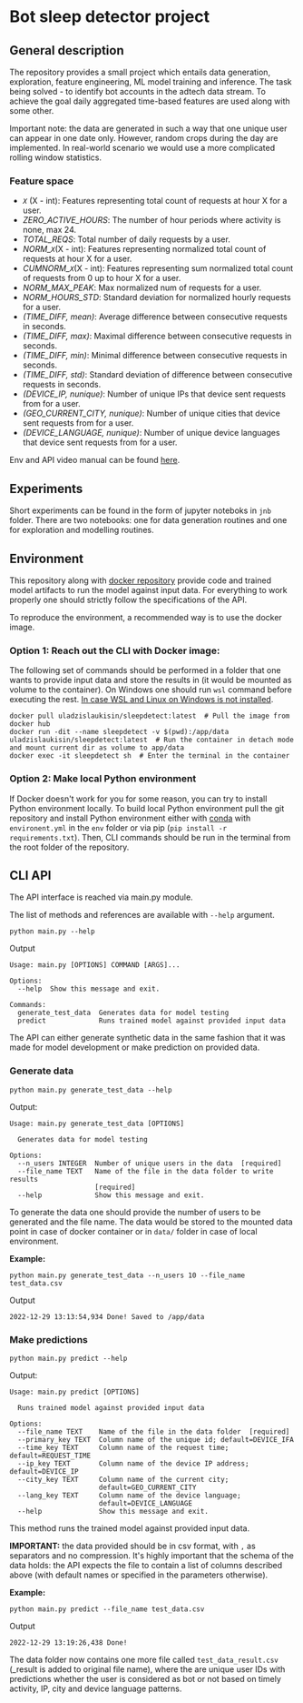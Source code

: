 # Bot sleep detector project

## General description
The repository provides a small project which entails data generation, exploration, feature engineering, ML model training and inference.
The task being solved - to identify bot accounts in the adtech data stream. 
To achieve the goal daily aggregated time-based features are used along with some other. 

Important note: the data are generated in such a way that one unique user can appear in one date only. 
However, random crops during the day are implemented.
In real-world scenario we would use a more complicated rolling window statistics.

### Feature space
- *`X`* (X - int): Features representing total count of requests at hour X for a user.
- *ZERO_ACTIVE_HOURS*: The number of hour periods where activity is none, max 24.
- *TOTAL_REQS*: Total number of daily requests by a user.
- *NORM_`X`*(X - int): Features representing normalized total count of requests at hour X for a user.
- *CUMNORM_`X`*(X - int): Features representing sum normalized total count of requests from 0 up to hour X for a user.
- *NORM_MAX_PEAK*: Max normalized num of requests for a user.
- *NORM_HOURS_STD*: Standard deviation for normalized hourly requests for a user.
- *(TIME_DIFF, mean)*: Average difference between consecutive requests in seconds.      
- *(TIME_DIFF, max)*: Maximal difference between consecutive requests in seconds.
- *(TIME_DIFF, min)*: Minimal difference between consecutive requests in seconds.           
- *(TIME_DIFF, std)*: Standard deviation of difference between consecutive requests in seconds.
- *(DEVICE_IP, nunique)*: Number of unique IPs that device sent requests from for a user.
- *(GEO_CURRENT_CITY, nunique)*: Number of unique cities that device sent requests from for a user.
- *(DEVICE_LANGUAGE, nunique)*: Number of unique device languages that device sent requests from for a user.


Env and API video manual can be found [here](https://drive.google.com/file/d/1zOnHKmw2vsvgaMd8TMyqfgC-eAslF8pk/view?usp=share_link).

## Experiments
Short experiments can be found in the form of jupyter noteboks in `jnb` folder.
There are two notebooks: one for data generation routines and one for exploration and modelling routines.

## Environment
This repository along with [docker repository](https://hub.docker.com/r/uladzislaukisin/sleepdetect) provide code and trained model artifacts to run the model against input data.
For everything to work properly one should strictly follow the specifications of the API.

To reproduce the environment, a recommended way is to use the docker image.

### Option 1: Reach out the CLI with Docker image:
The following set of commands should be performed in a folder that one wants to provide input data and store the results in (it would be mounted as volume to the container).
On Windows one should run `wsl` command before executing the rest. [In case WSL and Linux on Windows is not installed](https://learn.microsoft.com/en-us/windows/wsl/install).
```console
docker pull uladzislaukisin/sleepdetect:latest  # Pull the image from docker hub
docker run -dit --name sleepdetect -v $(pwd):/app/data uladzislaukisin/sleepdetect:latest  # Run the container in detach mode and mount current dir as volume to app/data
docker exec -it sleepdetect sh  # Enter the terminal in the container
```
### Option 2: Make local Python environment
If Docker doesn't work for you for some reason, you can try to install Python environment locally.
To build local Python environment pull the git repository and install Python environment either with [conda](https://docs.conda.io/en/latest/miniconda.html) with `environent.yml` in the `env` folder or via pip (`pip install -r requirements.txt`).
Then, CLI commands should be run in the terminal from the root folder of the repository.

## CLI API
The API interface is reached via main.py module.

The list of methods and references are available with `--help` argument. 
```console
python main.py --help
```
Output
```console
Usage: main.py [OPTIONS] COMMAND [ARGS]...

Options:
  --help  Show this message and exit.

Commands:
  generate_test_data  Generates data for model testing
  predict             Runs trained model against provided input data
```

The API can either generate synthetic data in the same fashion that it was made for model development or make prediction on provided data.

### Generate data
```console
python main.py generate_test_data --help
```
Output:
```console
Usage: main.py generate_test_data [OPTIONS]

  Generates data for model testing

Options:
  --n_users INTEGER  Number of unique users in the data  [required]
  --file_name TEXT   Name of the file in the data folder to write results
                     [required]
  --help             Show this message and exit.
```

To generate the data one should provide the number of users to be generated and the file name. The data would be stored to the mounted data point in case of docker container or in `data/` folder in case of local environment.

**Example:**
```console
python main.py generate_test_data --n_users 10 --file_name test_data.csv
```
Output
```console
2022-12-29 13:13:54,934 Done! Saved to /app/data
```

### Make predictions
```console
python main.py predict --help
```
Output:
```console
Usage: main.py predict [OPTIONS]

  Runs trained model against provided input data

Options:
  --file_name TEXT    Name of the file in the data folder  [required]
  --primary_key TEXT  Column name of the unique id; default=DEVICE_IFA
  --time_key TEXT     Column name of the request time; default=REQUEST_TIME
  --ip_key TEXT       Column name of the device IP address; default=DEVICE_IP
  --city_key TEXT     Column name of the current city;
                      default=GEO_CURRENT_CITY
  --lang_key TEXT     Column name of the device language;
                      default=DEVICE_LANGUAGE
  --help              Show this message and exit.
```
This method runs the trained model against provided input data. 

**IMPORTANT:** the data provided should be in csv format, with `,` as separators and no compression. It's highly important that the schema of the data holds: the API expects the file to contain a list of columns described above (with default names or specified in the parameters otherwise).

**Example:**
```console
python main.py predict --file_name test_data.csv
```
Output
```console
2022-12-29 13:19:26,438 Done!
```
The data folder now contains one more file called `test_data_result.csv` (_result is added to original file name), where the are unique user IDs with predictions whether the user is considered as bot or not based on timely activity, IP, city and device language patterns.
